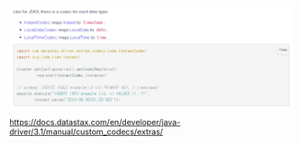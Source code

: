 ![1596159512183](2020-07-15-cassandra-insert-timestamp-instant.assets/1596159512183.png)

<https://docs.datastax.com/en/developer/java-driver/3.1/manual/custom_codecs/extras/>

